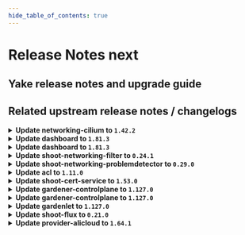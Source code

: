 ```yaml
---
hide_table_of_contents: true
---
```


# Release Notes next

## Yake release notes and upgrade guide

## Related upstream release notes / changelogs


<details>
<summary><b>Update networking-cilium to <code>1.42.2</code></b></summary>

# [github.com/gardener/gardener-extension-networking-cilium:v1.42.2]

## 🏃 Others
- `[OPERATOR]` Update cilium to v1.17.7 by @ScheererJ [[#626](https://github.com/gardener/gardener-extension-networking-cilium/pull/626)]


</details>

<details>
<summary><b>Update dashboard to <code>1.81.3</code></b></summary>

# [github.com/gardener/dashboard:1.81.3]

## 🐛 Bug Fixes
- `[USER]` Infrastructure dependency, resource depletion, and quota exceeded errors no longer appear as credential issues. by @gardener-github-actions[bot] [[#2591](https://github.com/gardener/dashboard/pull/2591)]
- `[USER]` Fixed an issue where worker disk performance settings (IOPS) weren’t saved after editing, ensuring your changes now persist. by @gardener-github-actions[bot] [[#2609](https://github.com/gardener/dashboard/pull/2609)]


</details>

<details>
<summary><b>Update dashboard to <code>1.81.3</code></b></summary>

# [github.com/gardener/dashboard:1.81.3]

## 🐛 Bug Fixes
- `[USER]` Infrastructure dependency, resource depletion, and quota exceeded errors no longer appear as credential issues. by @gardener-github-actions[bot] [[#2591](https://github.com/gardener/dashboard/pull/2591)]
- `[USER]` Fixed an issue where worker disk performance settings (IOPS) weren’t saved after editing, ensuring your changes now persist. by @gardener-github-actions[bot] [[#2609](https://github.com/gardener/dashboard/pull/2609)]


</details>

<details>
<summary><b>Update shoot-networking-filter to <code>0.24.1</code></b></summary>

# [github.com/gardener/gardener-extension-shoot-networking-filter:v0.24.1]

## 🏃 Others
- `[OPERATOR]` Fix priorityClassName for deployment on Garden runtime cluster. by @MartinWeindel [[#266](https://github.com/gardener/gardener-extension-shoot-networking-filter/pull/266)]


## Helm Charts
- runtime-networking-filter: `europe-docker.pkg.dev/gardener-project/releases/charts/gardener/extensions/runtime-networking-filter:v0.24.1`
- shoot-networking-filter-admission-application: `europe-docker.pkg.dev/gardener-project/releases/charts/gardener/extensions/shoot-networking-filter-admission-application:v0.24.1`
- shoot-networking-filter-admission-runtime: `europe-docker.pkg.dev/gardener-project/releases/charts/gardener/extensions/shoot-networking-filter-admission-runtime:v0.24.1`
- shoot-networking-filter: `europe-docker.pkg.dev/gardener-project/releases/charts/gardener/extensions/shoot-networking-filter:v0.24.1`
## Container (OCI) Images
- gardener-extension-shoot-networking-filter-admission: `europe-docker.pkg.dev/gardener-project/releases/gardener/extensions/shoot-networking-filter-admission:v0.24.1`
- gardener-extension-shoot-networking-filter: `europe-docker.pkg.dev/gardener-project/releases/gardener/extensions/shoot-networking-filter:v0.24.1`
- gardener-runtime-networking-filter: `europe-docker.pkg.dev/gardener-project/releases/gardener/extensions/runtime-networking-filter:v0.24.1`


</details>

<details>
<summary><b>Update shoot-networking-problemdetector to <code>0.29.0</code></b></summary>

# [github.com/gardener/gardener-extension-shoot-networking-problemdetector:v0.29.0]

## 🏃 Others
- `[OPERATOR]` An example `Extension` manifest for extension registration has been added. It can be found at [`example/extension.yaml`](https://github.com/gardener/gardener-extension-shoot-networking-problemdetector/blob/master/example/extension.yaml) by @timuthy [[#271](https://github.com/gardener/gardener-extension-shoot-networking-problemdetector/pull/271)]


## Helm Charts
- shoot-networking-problemdetector: `europe-docker.pkg.dev/gardener-project/releases/charts/gardener/extensions/shoot-networking-problemdetector:v0.29.0`
## Container (OCI) Images
- gardener-extension-shoot-networking-problemdetector: `europe-docker.pkg.dev/gardener-project/releases/gardener/extensions/shoot-networking-problemdetector:v0.29.0`


</details>

<details>
<summary><b>Update acl to <code>1.11.0</code></b></summary>

<!-- Release notes generated using configuration in .github/release.yaml at main -->

## What's Changed
### 🤖 Dependencies
* Update k8s packages to v0.32.7 (patch) by @renovate[bot] in https://github.com/stackitcloud/gardener-extension-acl/pull/155
* Update module github.com/spf13/pflag to v1.0.7 by @renovate[bot] in https://github.com/stackitcloud/gardener-extension-acl/pull/156
* Update dependency go to v1.24.6 by @renovate[bot] in https://github.com/stackitcloud/gardener-extension-acl/pull/153
* Update k8s packages to v0.32.8 (patch) by @renovate[bot] in https://github.com/stackitcloud/gardener-extension-acl/pull/160
* Update k8s.io/utils digest to 0af2bda by @renovate[bot] in https://github.com/stackitcloud/gardener-extension-acl/pull/162
* Update module github.com/onsi/gomega to v1.38.2 by @renovate[bot] in https://github.com/stackitcloud/gardener-extension-acl/pull/157
* Update actions/checkout action to v5 by @renovate[bot] in https://github.com/stackitcloud/gardener-extension-acl/pull/158
* Update dependency go to v1.25.0 by @renovate[bot] in https://github.com/stackitcloud/gardener-extension-acl/pull/159
* Update module github.com/spf13/cobra to v1.10.1 by @renovate[bot] in https://github.com/stackitcloud/gardener-extension-acl/pull/164
* Update module github.com/onsi/ginkgo/v2 to v2.25.2 by @renovate[bot] in https://github.com/stackitcloud/gardener-extension-acl/pull/165
* Update module github.com/spf13/pflag to v1.0.10 by @renovate[bot] in https://github.com/stackitcloud/gardener-extension-acl/pull/163
### ℹ️ Other Changes
* fix: add input validation to admission controller by @domdom82 in https://github.com/stackitcloud/gardener-extension-acl/pull/152


**Full Changelog**: https://github.com/stackitcloud/gardener-extension-acl/compare/v1.10.0...v1.11.0

</details>

<details>
<summary><b>Update shoot-cert-service to <code>1.53.0</code></b></summary>

# [github.com/gardener/gardener-extension-shoot-cert-service:v1.53.0]

## 🐛 Bug Fixes
- `[OPERATOR]` Deployment on runtime cluster: `cert-class` needs also to be set for source controllers. by @MartinWeindel [[#461](https://github.com/gardener/gardener-extension-shoot-cert-service/pull/461)]
- `[USER]` Control-plane certificate: Use `dnsNames` field instead of `commonName` for long domain names > 64 characters. by @MartinWeindel [[#445](https://github.com/gardener/gardener-extension-shoot-cert-service/pull/445)]

## 🏃 Others
- `[OPERATOR]` `shoot-cert-service` no longer supports Shoots with Кubernetes version <= 1.28. by @MartinWeindel [[#437](https://github.com/gardener/gardener-extension-shoot-cert-service/pull/437)]
- `[OPERATOR]` export testresults as inlined ocm-resource by @heldkat [[#438](https://github.com/gardener/gardener-extension-shoot-cert-service/pull/438)]


## Helm Charts
- shoot-cert-service: `europe-docker.pkg.dev/gardener-project/releases/charts/gardener/extensions/shoot-cert-service:v1.53.0`
## Container (OCI) Images
- gardener-extension-shoot-cert-service: `europe-docker.pkg.dev/gardener-project/releases/gardener/extensions/shoot-cert-service:v1.53.0`


</details>

<details>
<summary><b>Update gardener-controlplane to <code>1.127.0</code></b></summary>

# [github.com/gardener/gardener:v1.127.0]

## ⚠️ Breaking Changes
- `[OPERATOR]` The `ProjectValidator` admission plugin is now renamed to `ProjectMutator`. If you have references to the old name of the admission plugin, make sure to adapt them before upgrading to this version of Gardener. by @georgibaltiev [[#12818](https://github.com/gardener/gardener/pull/12818)]
- `[OPERATOR]` ⚠️ Gardener does no longer support garden, seed, or shoot clusters with Kubernetes versions <= `1.28`. Make sure to upgrade all existing clusters before upgrading to this Gardener version. by @seshachalam-yv [[#12486](https://github.com/gardener/gardener/pull/12486)]
- `[USER]` It is not allowed anymore to specify a comma ",", as well as duplicate values, within the entries of the`Shoot.spec.kubernetes.kubeAPIServer.apiAudiences[]`. Please update your `Shoot`s accordingly. by @tobschli [[#12788](https://github.com/gardener/gardener/pull/12788)]
- `[DEVELOPER]` The `Priority` field for the `MachineDeployment` API is now required instead of optional. Provider extensions need to make sure that the `MachineDeployment`s they generate specify this field. by @tobschli [[#12742](https://github.com/gardener/gardener/pull/12742)]
- `[OPERATOR]` The `CredentialsRotationWithoutWorkersRollout` feature gate has been promoted to GA and is enabled unconditionally. by @rfranzke [[#12857](https://github.com/gardener/gardener/pull/12857)]
- `[OPERATOR]` The GA-ed and unconditionally enabled `NewVPN` feature gates is removed. If you have references to this feature gate, clean them up before upgrading to this version of Gardener. by @ialidzhikov [[#12807](https://github.com/gardener/gardener/pull/12807)]
- `[OPERATOR]` A Project resource's `.spec.namespace` field is now validated in the storage layer. It was previously validated in the `ProjectValidator` admission plugin due to backwards-compatibility reasons. With this change, gardener-apiserver unconditionally accepts only `garden` and values with prefix `garden-` as valid Project namespaces. by @georgibaltiev [[#12784](https://github.com/gardener/gardener/pull/12784)]
- `[USER]` gardener-apiserver no longer serves the `/openapi/v2` endpoint. kubectl < 1.27 relies on this endpoint. Make sure to use kubectl 1.27+ against this version of gardener-apiserver. by @seshachalam-yv [[#12486](https://github.com/gardener/gardener/pull/12486)]
- `[USER]` The `spec.seedSelector` field in the `Shoot` API is now validated for invalid label values. by @shafeeqes [[#12708](https://github.com/gardener/gardener/pull/12708)]
- `[OPERATOR]` The following fields of resources in the `core.gardener.cloud` group are now validated for invalid label values:  
  - `spec.seedSelector` in the `CloudProfile` API  
  - `spec.deployment.seedSelector` in the `ControllerRegistration` API  
  - `scheduling.seedSelector` in the `ExposureClass` API  
    
  The following fields of resources in the `operator.gardener.cloud` group are now validated for invalid label values:  
  - `spec.virtualCluster.gardener.gardenerControllerManager.defaultProjectQuotas.projectSelector` in the `Garden` API  
    
  The following fields of resources in the `controllermanager.config.gardener.cloud` group are now validated for invalid label values:  
  - `controllers.project.quotas[].projectSelector`  
    
  The following fields of resources in the `seedmanagement.gardener.cloud` group are now validated for invalid label values:  
  - `spec.selector` in the `ManagedSeedSet` API  
    
  The following fields of resources in the `settings.gardener.cloud` group are now validated for invalid label values:  
  - `spec.projectSelector` in the `ClusterOpenIDConnectPreset` API by @shafeeqes [[#12708](https://github.com/gardener/gardener/pull/12708)]

## 📰 Noteworthy
- `[USER]` `shoot.spec.secretBindingName` field is deprecated in favour of `shoot.spec.credentialsBindingName` and will be removed after Kubernetes support for version 1.34 is dropped. Please see https://gardener.cloud/docs/gardener/shoot-operations/secretbinding-to-credentialsbinding-migration. If users do not perform the migration on their own, the migration will be forced and newly created `CredentialsBinding`s will be labeled with `credentialsbinding.gardener.cloud/status=force-migrated`. by @dimityrmirchev [[#12804](https://github.com/gardener/gardener/pull/12804)]
- `[USER]` It is now forbidden to specify configuration for admission plugins that are not configurable (via `Shoot.spec.kubernetes.kubeAPIServer.admissionPlugins[].config`) by @tobschli [[#12768](https://github.com/gardener/gardener/pull/12768)]
- `[OPERATOR]` When `gardenlet` starts up, it now checks the version skew with the `gardener-apiserver` (click [here](https://gardener.cloud/docs/gardener/deployment/version_skew_policy/#gardenlet) for the policy document). by @rfranzke [[#12863](https://github.com/gardener/gardener/pull/12863)]
- `[OPERATOR]` On startup `gardenlet`s will configure `.spec.dns.internal` settings for its respective `Seed`. Operators should adapt their `Seed` manifests to explicitly configure internal DNS as `.spec.dns.internal` will become a mandatory configuration after release v1.129.0. by @dimityrmirchev [[#12663](https://github.com/gardener/gardener/pull/12663)]
- `[USER]` `SecretBinding` API is deprecated in favour of `CredentialsBinding` and will be removed after Kubernetes support for version 1.34 is dropped. Please see https://gardener.cloud/docs/gardener/shoot-operations/secretbinding-to-credentialsbinding-migration. by @dimityrmirchev [[#12804](https://github.com/gardener/gardener/pull/12804)]

## ✨ New Features
- `[OPERATOR]` Enabling feature gate `OpenTelemetryCollector` will now route logs through the collector in the `Shoot` control-plane before reaching `Vali`. by @rrhubenov [[#12568](https://github.com/gardener/gardener/pull/12568)]
- `[OPERATOR]` The `Seed` spec was extended to allow explicit configuration for internal DNS settings. Operators can configure these by setting `.spec.dns.internal`. The implicit configuration that involved selecting a DNS secret from the Garden cluster based on labels will be eventually removed. Operators should adapt their `Seed` manifests to explicitly configure internal DNS. by @dimityrmirchev [[#12663](https://github.com/gardener/gardener/pull/12663)]

## 🐛 Bug Fixes
- `[DEVELOPER]` Ambiguous `go.mod` dependencies were removed when calling `make import-tools-bin`. by @timuthy [[#12810](https://github.com/gardener/gardener/pull/12810)]
- `[OPERATOR]` A misconfiguration has been fixed which was preventing `gardener-admission-controller` from being called for `ConfigMap` creations of `gardenlet`. by @rfranzke [[#12858](https://github.com/gardener/gardener/pull/12858)]
- `[OPERATOR]` Flip the status of a set `EmergencyStopShootReconciliations` `Seed` condition from `False` to `True`. by @LucaBernstein [[#12823](https://github.com/gardener/gardener/pull/12823)]
- `[OPERATOR]` Fix shoot creation failure for shoots with kubernetes version >=1.32 and openidconnect preset present by @p53 [[#12743](https://github.com/gardener/gardener/pull/12743)]

## 🏃 Others
- `[OPERATOR]` `GOMAXPROCS` for the `gardener-controller-manager` is set by the Go runtime instead of the external `go.uber.org/automaxprocs/maxprocs` library. by @timuthy [[#12801](https://github.com/gardener/gardener/pull/12801)]
- `[DEPENDENCY]` The following dependencies have been updated:  
  - `quay.io/kiwigrid/k8s-sidecar` from `1.30.9` to `1.30.10`. by @gardener-ci-robot [[#12827](https://github.com/gardener/gardener/pull/12827)]
- `[DEPENDENCY]` We now use `envoyproxy/envoy:distroless-v1.35.0` instead of the deprecated repository `envoyproxy/envoy-distroless:v1.35.0` by @oliver-goetz [[#12868](https://github.com/gardener/gardener/pull/12868)]
- `[DEPENDENCY]` The following dependencies have been updated:  
  - `gardener/alpine-iptables` from `3.21.3` to `3.22.1`. [Release Notes](https://redirect.github.com/gardener/alpine-iptables/releases/tag/3.22.1) by @gardener-ci-robot [[#12792](https://github.com/gardener/gardener/pull/12792)]
- `[DEPENDENCY]` The following dependencies have been updated:  
  - `registry.k8s.io/dns/k8s-dns-node-cache` from `1.26.4` to `1.26.5`. by @gardener-ci-robot [[#12806](https://github.com/gardener/gardener/pull/12806)]
- `[DEVELOPER]` The optimistic defaulting of priorities for `MachineDeployment`s was removed. This needs to be done by the provider extension now. by @tobschli [[#12742](https://github.com/gardener/gardener/pull/12742)]
- `[DEPENDENCY]` The following dependencies have been updated:  
  - `gardener/machine-controller-manager` from `v0.59.2` to `v0.60.0`. [Release Notes](https://redirect.github.com/gardener/machine-controller-manager/releases/tag/v0.60.0)  
  - `github.com/gardener/machine-controller-manager` from `v0.59.2` to `v0.60.0`. by @gardener-ci-robot [[#12842](https://github.com/gardener/gardener/pull/12842)]
- `[DEPENDENCY]` The following dependencies have been updated:  
  - `gardener/dashboard` from `1.81.2` to `1.81.3`. [Release Notes](https://redirect.github.com/gardener/dashboard/releases/tag/1.81.3) by @gardener-ci-robot [[#12833](https://github.com/gardener/gardener/pull/12833)]
- `[DEPENDENCY]` The following dependencies have been updated:  
  - `registry.k8s.io/autoscaling/vpa-admission-controller` from `1.4.1` to `1.4.2`.   
  - `registry.k8s.io/autoscaling/vpa-recommender` from `1.4.1` to `1.4.2`.   
  - `registry.k8s.io/autoscaling/vpa-updater` from `1.4.1` to `1.4.2`. by @gardener-ci-robot [[#12813](https://github.com/gardener/gardener/pull/12813)]
- `[DEPENDENCY]` The following dependencies have been updated:  
  - `credativ/vali` from `v2.2.25` to `v2.2.26`. [Release Notes](https://redirect.github.com/credativ/vali/releases/tag/v2.2.26) by @gardener-ci-robot [[#12840](https://github.com/gardener/gardener/pull/12840)]
- `[OPERATOR]` Add validation for the name of worker's root volumes. by @kon-angelo [[#12820](https://github.com/gardener/gardener/pull/12820)]
- `[OPERATOR]` The `gardener/autoscaler` image has been updated to `v1.33.0`. [Release Notes](https://github.com/gardener/autoscaler/releases/tag/v1.33.0) by @aaronfern [[#12800](https://github.com/gardener/gardener/pull/12800)]
- `[DEPENDENCY]` The following dependencies have been updated:  
  - `credativ/plutono` from `v7.5.40` to `v7.5.41`. [Release Notes](https://redirect.github.com/credativ/plutono/releases/tag/v7.5.41) by @gardener-ci-robot [[#12841](https://github.com/gardener/gardener/pull/12841)]
- `[DEPENDENCY]` The following dependencies have been updated:  
  - `registry.k8s.io/ingress-nginx/controller-chroot` from `v1.13.1` to `v1.13.2`. by @gardener-ci-robot [[#12848](https://github.com/gardener/gardener/pull/12848)]
- `[OPERATOR]` Improved dual-stack migration by ensuring CoreDNS pods are restarted before configuring the kube-dns service as dual-stack, preventing IPv6 DNS query failures during migration. by @axel7born [[#12816](https://github.com/gardener/gardener/pull/12816)]
- `[OPERATOR]` gardener-apiserver: The `FinalizerRemoval` admission plugin's type is now changed from mutating to validating. by @georgibaltiev [[#12786](https://github.com/gardener/gardener/pull/12786)]
- `[DEPENDENCY]` The following dependencies have been updated:  
  - `registry.k8s.io/kube-state-metrics/kube-state-metrics` from `v2.16.0` to `v2.17.0`. by @gardener-ci-robot [[#12865](https://github.com/gardener/gardener/pull/12865)]


## Helm Charts
- controlplane: `europe-docker.pkg.dev/gardener-project/releases/charts/gardener/controlplane:v1.127.0`
- gardenlet: `europe-docker.pkg.dev/gardener-project/releases/charts/gardener/gardenlet:v1.127.0`
- operator: `europe-docker.pkg.dev/gardener-project/releases/charts/gardener/operator:v1.127.0`
- resource-manager: `europe-docker.pkg.dev/gardener-project/releases/charts/gardener/resource-manager:v1.127.0`
## Container (OCI) Images
- admission-controller: `europe-docker.pkg.dev/gardener-project/releases/gardener/admission-controller:v1.127.0`
- apiserver: `europe-docker.pkg.dev/gardener-project/releases/gardener/apiserver:v1.127.0`
- controller-manager: `europe-docker.pkg.dev/gardener-project/releases/gardener/controller-manager:v1.127.0`
- gardenlet: `europe-docker.pkg.dev/gardener-project/releases/gardener/gardenlet:v1.127.0`
- node-agent: `europe-docker.pkg.dev/gardener-project/releases/gardener/node-agent:v1.127.0`
- operator: `europe-docker.pkg.dev/gardener-project/releases/gardener/operator:v1.127.0`
- resource-manager: `europe-docker.pkg.dev/gardener-project/releases/gardener/resource-manager:v1.127.0`
- scheduler: `europe-docker.pkg.dev/gardener-project/releases/gardener/scheduler:v1.127.0`


</details>

<details>
<summary><b>Update gardener-controlplane to <code>1.127.0</code></b></summary>

# [github.com/gardener/gardener:v1.127.0]

## ⚠️ Breaking Changes
- `[OPERATOR]` The `ProjectValidator` admission plugin is now renamed to `ProjectMutator`. If you have references to the old name of the admission plugin, make sure to adapt them before upgrading to this version of Gardener. by @georgibaltiev [[#12818](https://github.com/gardener/gardener/pull/12818)]
- `[OPERATOR]` ⚠️ Gardener does no longer support garden, seed, or shoot clusters with Kubernetes versions <= `1.28`. Make sure to upgrade all existing clusters before upgrading to this Gardener version. by @seshachalam-yv [[#12486](https://github.com/gardener/gardener/pull/12486)]
- `[USER]` It is not allowed anymore to specify a comma ",", as well as duplicate values, within the entries of the`Shoot.spec.kubernetes.kubeAPIServer.apiAudiences[]`. Please update your `Shoot`s accordingly. by @tobschli [[#12788](https://github.com/gardener/gardener/pull/12788)]
- `[DEVELOPER]` The `Priority` field for the `MachineDeployment` API is now required instead of optional. Provider extensions need to make sure that the `MachineDeployment`s they generate specify this field. by @tobschli [[#12742](https://github.com/gardener/gardener/pull/12742)]
- `[OPERATOR]` The `CredentialsRotationWithoutWorkersRollout` feature gate has been promoted to GA and is enabled unconditionally. by @rfranzke [[#12857](https://github.com/gardener/gardener/pull/12857)]
- `[OPERATOR]` The GA-ed and unconditionally enabled `NewVPN` feature gates is removed. If you have references to this feature gate, clean them up before upgrading to this version of Gardener. by @ialidzhikov [[#12807](https://github.com/gardener/gardener/pull/12807)]
- `[OPERATOR]` A Project resource's `.spec.namespace` field is now validated in the storage layer. It was previously validated in the `ProjectValidator` admission plugin due to backwards-compatibility reasons. With this change, gardener-apiserver unconditionally accepts only `garden` and values with prefix `garden-` as valid Project namespaces. by @georgibaltiev [[#12784](https://github.com/gardener/gardener/pull/12784)]
- `[USER]` gardener-apiserver no longer serves the `/openapi/v2` endpoint. kubectl < 1.27 relies on this endpoint. Make sure to use kubectl 1.27+ against this version of gardener-apiserver. by @seshachalam-yv [[#12486](https://github.com/gardener/gardener/pull/12486)]
- `[USER]` The `spec.seedSelector` field in the `Shoot` API is now validated for invalid label values. by @shafeeqes [[#12708](https://github.com/gardener/gardener/pull/12708)]
- `[OPERATOR]` The following fields of resources in the `core.gardener.cloud` group are now validated for invalid label values:  
  - `spec.seedSelector` in the `CloudProfile` API  
  - `spec.deployment.seedSelector` in the `ControllerRegistration` API  
  - `scheduling.seedSelector` in the `ExposureClass` API  
    
  The following fields of resources in the `operator.gardener.cloud` group are now validated for invalid label values:  
  - `spec.virtualCluster.gardener.gardenerControllerManager.defaultProjectQuotas.projectSelector` in the `Garden` API  
    
  The following fields of resources in the `controllermanager.config.gardener.cloud` group are now validated for invalid label values:  
  - `controllers.project.quotas[].projectSelector`  
    
  The following fields of resources in the `seedmanagement.gardener.cloud` group are now validated for invalid label values:  
  - `spec.selector` in the `ManagedSeedSet` API  
    
  The following fields of resources in the `settings.gardener.cloud` group are now validated for invalid label values:  
  - `spec.projectSelector` in the `ClusterOpenIDConnectPreset` API by @shafeeqes [[#12708](https://github.com/gardener/gardener/pull/12708)]

## 📰 Noteworthy
- `[USER]` `shoot.spec.secretBindingName` field is deprecated in favour of `shoot.spec.credentialsBindingName` and will be removed after Kubernetes support for version 1.34 is dropped. Please see https://gardener.cloud/docs/gardener/shoot-operations/secretbinding-to-credentialsbinding-migration. If users do not perform the migration on their own, the migration will be forced and newly created `CredentialsBinding`s will be labeled with `credentialsbinding.gardener.cloud/status=force-migrated`. by @dimityrmirchev [[#12804](https://github.com/gardener/gardener/pull/12804)]
- `[USER]` It is now forbidden to specify configuration for admission plugins that are not configurable (via `Shoot.spec.kubernetes.kubeAPIServer.admissionPlugins[].config`) by @tobschli [[#12768](https://github.com/gardener/gardener/pull/12768)]
- `[OPERATOR]` When `gardenlet` starts up, it now checks the version skew with the `gardener-apiserver` (click [here](https://gardener.cloud/docs/gardener/deployment/version_skew_policy/#gardenlet) for the policy document). by @rfranzke [[#12863](https://github.com/gardener/gardener/pull/12863)]
- `[OPERATOR]` On startup `gardenlet`s will configure `.spec.dns.internal` settings for its respective `Seed`. Operators should adapt their `Seed` manifests to explicitly configure internal DNS as `.spec.dns.internal` will become a mandatory configuration after release v1.129.0. by @dimityrmirchev [[#12663](https://github.com/gardener/gardener/pull/12663)]
- `[USER]` `SecretBinding` API is deprecated in favour of `CredentialsBinding` and will be removed after Kubernetes support for version 1.34 is dropped. Please see https://gardener.cloud/docs/gardener/shoot-operations/secretbinding-to-credentialsbinding-migration. by @dimityrmirchev [[#12804](https://github.com/gardener/gardener/pull/12804)]

## ✨ New Features
- `[OPERATOR]` Enabling feature gate `OpenTelemetryCollector` will now route logs through the collector in the `Shoot` control-plane before reaching `Vali`. by @rrhubenov [[#12568](https://github.com/gardener/gardener/pull/12568)]
- `[OPERATOR]` The `Seed` spec was extended to allow explicit configuration for internal DNS settings. Operators can configure these by setting `.spec.dns.internal`. The implicit configuration that involved selecting a DNS secret from the Garden cluster based on labels will be eventually removed. Operators should adapt their `Seed` manifests to explicitly configure internal DNS. by @dimityrmirchev [[#12663](https://github.com/gardener/gardener/pull/12663)]

## 🐛 Bug Fixes
- `[DEVELOPER]` Ambiguous `go.mod` dependencies were removed when calling `make import-tools-bin`. by @timuthy [[#12810](https://github.com/gardener/gardener/pull/12810)]
- `[OPERATOR]` A misconfiguration has been fixed which was preventing `gardener-admission-controller` from being called for `ConfigMap` creations of `gardenlet`. by @rfranzke [[#12858](https://github.com/gardener/gardener/pull/12858)]
- `[OPERATOR]` Flip the status of a set `EmergencyStopShootReconciliations` `Seed` condition from `False` to `True`. by @LucaBernstein [[#12823](https://github.com/gardener/gardener/pull/12823)]
- `[OPERATOR]` Fix shoot creation failure for shoots with kubernetes version >=1.32 and openidconnect preset present by @p53 [[#12743](https://github.com/gardener/gardener/pull/12743)]

## 🏃 Others
- `[OPERATOR]` `GOMAXPROCS` for the `gardener-controller-manager` is set by the Go runtime instead of the external `go.uber.org/automaxprocs/maxprocs` library. by @timuthy [[#12801](https://github.com/gardener/gardener/pull/12801)]
- `[DEPENDENCY]` The following dependencies have been updated:  
  - `quay.io/kiwigrid/k8s-sidecar` from `1.30.9` to `1.30.10`. by @gardener-ci-robot [[#12827](https://github.com/gardener/gardener/pull/12827)]
- `[DEPENDENCY]` We now use `envoyproxy/envoy:distroless-v1.35.0` instead of the deprecated repository `envoyproxy/envoy-distroless:v1.35.0` by @oliver-goetz [[#12868](https://github.com/gardener/gardener/pull/12868)]
- `[DEPENDENCY]` The following dependencies have been updated:  
  - `gardener/alpine-iptables` from `3.21.3` to `3.22.1`. [Release Notes](https://redirect.github.com/gardener/alpine-iptables/releases/tag/3.22.1) by @gardener-ci-robot [[#12792](https://github.com/gardener/gardener/pull/12792)]
- `[DEPENDENCY]` The following dependencies have been updated:  
  - `registry.k8s.io/dns/k8s-dns-node-cache` from `1.26.4` to `1.26.5`. by @gardener-ci-robot [[#12806](https://github.com/gardener/gardener/pull/12806)]
- `[DEVELOPER]` The optimistic defaulting of priorities for `MachineDeployment`s was removed. This needs to be done by the provider extension now. by @tobschli [[#12742](https://github.com/gardener/gardener/pull/12742)]
- `[DEPENDENCY]` The following dependencies have been updated:  
  - `gardener/machine-controller-manager` from `v0.59.2` to `v0.60.0`. [Release Notes](https://redirect.github.com/gardener/machine-controller-manager/releases/tag/v0.60.0)  
  - `github.com/gardener/machine-controller-manager` from `v0.59.2` to `v0.60.0`. by @gardener-ci-robot [[#12842](https://github.com/gardener/gardener/pull/12842)]
- `[DEPENDENCY]` The following dependencies have been updated:  
  - `gardener/dashboard` from `1.81.2` to `1.81.3`. [Release Notes](https://redirect.github.com/gardener/dashboard/releases/tag/1.81.3) by @gardener-ci-robot [[#12833](https://github.com/gardener/gardener/pull/12833)]
- `[DEPENDENCY]` The following dependencies have been updated:  
  - `registry.k8s.io/autoscaling/vpa-admission-controller` from `1.4.1` to `1.4.2`.   
  - `registry.k8s.io/autoscaling/vpa-recommender` from `1.4.1` to `1.4.2`.   
  - `registry.k8s.io/autoscaling/vpa-updater` from `1.4.1` to `1.4.2`. by @gardener-ci-robot [[#12813](https://github.com/gardener/gardener/pull/12813)]
- `[DEPENDENCY]` The following dependencies have been updated:  
  - `credativ/vali` from `v2.2.25` to `v2.2.26`. [Release Notes](https://redirect.github.com/credativ/vali/releases/tag/v2.2.26) by @gardener-ci-robot [[#12840](https://github.com/gardener/gardener/pull/12840)]
- `[OPERATOR]` Add validation for the name of worker's root volumes. by @kon-angelo [[#12820](https://github.com/gardener/gardener/pull/12820)]
- `[OPERATOR]` The `gardener/autoscaler` image has been updated to `v1.33.0`. [Release Notes](https://github.com/gardener/autoscaler/releases/tag/v1.33.0) by @aaronfern [[#12800](https://github.com/gardener/gardener/pull/12800)]
- `[DEPENDENCY]` The following dependencies have been updated:  
  - `credativ/plutono` from `v7.5.40` to `v7.5.41`. [Release Notes](https://redirect.github.com/credativ/plutono/releases/tag/v7.5.41) by @gardener-ci-robot [[#12841](https://github.com/gardener/gardener/pull/12841)]
- `[DEPENDENCY]` The following dependencies have been updated:  
  - `registry.k8s.io/ingress-nginx/controller-chroot` from `v1.13.1` to `v1.13.2`. by @gardener-ci-robot [[#12848](https://github.com/gardener/gardener/pull/12848)]
- `[OPERATOR]` Improved dual-stack migration by ensuring CoreDNS pods are restarted before configuring the kube-dns service as dual-stack, preventing IPv6 DNS query failures during migration. by @axel7born [[#12816](https://github.com/gardener/gardener/pull/12816)]
- `[OPERATOR]` gardener-apiserver: The `FinalizerRemoval` admission plugin's type is now changed from mutating to validating. by @georgibaltiev [[#12786](https://github.com/gardener/gardener/pull/12786)]
- `[DEPENDENCY]` The following dependencies have been updated:  
  - `registry.k8s.io/kube-state-metrics/kube-state-metrics` from `v2.16.0` to `v2.17.0`. by @gardener-ci-robot [[#12865](https://github.com/gardener/gardener/pull/12865)]


## Helm Charts
- controlplane: `europe-docker.pkg.dev/gardener-project/releases/charts/gardener/controlplane:v1.127.0`
- gardenlet: `europe-docker.pkg.dev/gardener-project/releases/charts/gardener/gardenlet:v1.127.0`
- operator: `europe-docker.pkg.dev/gardener-project/releases/charts/gardener/operator:v1.127.0`
- resource-manager: `europe-docker.pkg.dev/gardener-project/releases/charts/gardener/resource-manager:v1.127.0`
## Container (OCI) Images
- admission-controller: `europe-docker.pkg.dev/gardener-project/releases/gardener/admission-controller:v1.127.0`
- apiserver: `europe-docker.pkg.dev/gardener-project/releases/gardener/apiserver:v1.127.0`
- controller-manager: `europe-docker.pkg.dev/gardener-project/releases/gardener/controller-manager:v1.127.0`
- gardenlet: `europe-docker.pkg.dev/gardener-project/releases/gardener/gardenlet:v1.127.0`
- node-agent: `europe-docker.pkg.dev/gardener-project/releases/gardener/node-agent:v1.127.0`
- operator: `europe-docker.pkg.dev/gardener-project/releases/gardener/operator:v1.127.0`
- resource-manager: `europe-docker.pkg.dev/gardener-project/releases/gardener/resource-manager:v1.127.0`
- scheduler: `europe-docker.pkg.dev/gardener-project/releases/gardener/scheduler:v1.127.0`


</details>

<details>
<summary><b>Update gardenlet to <code>1.127.0</code></b></summary>

# [github.com/gardener/gardener:v1.127.0]

## ⚠️ Breaking Changes
- `[OPERATOR]` The `ProjectValidator` admission plugin is now renamed to `ProjectMutator`. If you have references to the old name of the admission plugin, make sure to adapt them before upgrading to this version of Gardener. by @georgibaltiev [[#12818](https://github.com/gardener/gardener/pull/12818)]
- `[OPERATOR]` ⚠️ Gardener does no longer support garden, seed, or shoot clusters with Kubernetes versions <= `1.28`. Make sure to upgrade all existing clusters before upgrading to this Gardener version. by @seshachalam-yv [[#12486](https://github.com/gardener/gardener/pull/12486)]
- `[USER]` It is not allowed anymore to specify a comma ",", as well as duplicate values, within the entries of the`Shoot.spec.kubernetes.kubeAPIServer.apiAudiences[]`. Please update your `Shoot`s accordingly. by @tobschli [[#12788](https://github.com/gardener/gardener/pull/12788)]
- `[DEVELOPER]` The `Priority` field for the `MachineDeployment` API is now required instead of optional. Provider extensions need to make sure that the `MachineDeployment`s they generate specify this field. by @tobschli [[#12742](https://github.com/gardener/gardener/pull/12742)]
- `[OPERATOR]` The `CredentialsRotationWithoutWorkersRollout` feature gate has been promoted to GA and is enabled unconditionally. by @rfranzke [[#12857](https://github.com/gardener/gardener/pull/12857)]
- `[OPERATOR]` The GA-ed and unconditionally enabled `NewVPN` feature gates is removed. If you have references to this feature gate, clean them up before upgrading to this version of Gardener. by @ialidzhikov [[#12807](https://github.com/gardener/gardener/pull/12807)]
- `[OPERATOR]` A Project resource's `.spec.namespace` field is now validated in the storage layer. It was previously validated in the `ProjectValidator` admission plugin due to backwards-compatibility reasons. With this change, gardener-apiserver unconditionally accepts only `garden` and values with prefix `garden-` as valid Project namespaces. by @georgibaltiev [[#12784](https://github.com/gardener/gardener/pull/12784)]
- `[USER]` gardener-apiserver no longer serves the `/openapi/v2` endpoint. kubectl < 1.27 relies on this endpoint. Make sure to use kubectl 1.27+ against this version of gardener-apiserver. by @seshachalam-yv [[#12486](https://github.com/gardener/gardener/pull/12486)]
- `[USER]` The `spec.seedSelector` field in the `Shoot` API is now validated for invalid label values. by @shafeeqes [[#12708](https://github.com/gardener/gardener/pull/12708)]
- `[OPERATOR]` The following fields of resources in the `core.gardener.cloud` group are now validated for invalid label values:  
  - `spec.seedSelector` in the `CloudProfile` API  
  - `spec.deployment.seedSelector` in the `ControllerRegistration` API  
  - `scheduling.seedSelector` in the `ExposureClass` API  
    
  The following fields of resources in the `operator.gardener.cloud` group are now validated for invalid label values:  
  - `spec.virtualCluster.gardener.gardenerControllerManager.defaultProjectQuotas.projectSelector` in the `Garden` API  
    
  The following fields of resources in the `controllermanager.config.gardener.cloud` group are now validated for invalid label values:  
  - `controllers.project.quotas[].projectSelector`  
    
  The following fields of resources in the `seedmanagement.gardener.cloud` group are now validated for invalid label values:  
  - `spec.selector` in the `ManagedSeedSet` API  
    
  The following fields of resources in the `settings.gardener.cloud` group are now validated for invalid label values:  
  - `spec.projectSelector` in the `ClusterOpenIDConnectPreset` API by @shafeeqes [[#12708](https://github.com/gardener/gardener/pull/12708)]

## 📰 Noteworthy
- `[USER]` `shoot.spec.secretBindingName` field is deprecated in favour of `shoot.spec.credentialsBindingName` and will be removed after Kubernetes support for version 1.34 is dropped. Please see https://gardener.cloud/docs/gardener/shoot-operations/secretbinding-to-credentialsbinding-migration. If users do not perform the migration on their own, the migration will be forced and newly created `CredentialsBinding`s will be labeled with `credentialsbinding.gardener.cloud/status=force-migrated`. by @dimityrmirchev [[#12804](https://github.com/gardener/gardener/pull/12804)]
- `[USER]` It is now forbidden to specify configuration for admission plugins that are not configurable (via `Shoot.spec.kubernetes.kubeAPIServer.admissionPlugins[].config`) by @tobschli [[#12768](https://github.com/gardener/gardener/pull/12768)]
- `[OPERATOR]` When `gardenlet` starts up, it now checks the version skew with the `gardener-apiserver` (click [here](https://gardener.cloud/docs/gardener/deployment/version_skew_policy/#gardenlet) for the policy document). by @rfranzke [[#12863](https://github.com/gardener/gardener/pull/12863)]
- `[OPERATOR]` On startup `gardenlet`s will configure `.spec.dns.internal` settings for its respective `Seed`. Operators should adapt their `Seed` manifests to explicitly configure internal DNS as `.spec.dns.internal` will become a mandatory configuration after release v1.129.0. by @dimityrmirchev [[#12663](https://github.com/gardener/gardener/pull/12663)]
- `[USER]` `SecretBinding` API is deprecated in favour of `CredentialsBinding` and will be removed after Kubernetes support for version 1.34 is dropped. Please see https://gardener.cloud/docs/gardener/shoot-operations/secretbinding-to-credentialsbinding-migration. by @dimityrmirchev [[#12804](https://github.com/gardener/gardener/pull/12804)]

## ✨ New Features
- `[OPERATOR]` Enabling feature gate `OpenTelemetryCollector` will now route logs through the collector in the `Shoot` control-plane before reaching `Vali`. by @rrhubenov [[#12568](https://github.com/gardener/gardener/pull/12568)]
- `[OPERATOR]` The `Seed` spec was extended to allow explicit configuration for internal DNS settings. Operators can configure these by setting `.spec.dns.internal`. The implicit configuration that involved selecting a DNS secret from the Garden cluster based on labels will be eventually removed. Operators should adapt their `Seed` manifests to explicitly configure internal DNS. by @dimityrmirchev [[#12663](https://github.com/gardener/gardener/pull/12663)]

## 🐛 Bug Fixes
- `[DEVELOPER]` Ambiguous `go.mod` dependencies were removed when calling `make import-tools-bin`. by @timuthy [[#12810](https://github.com/gardener/gardener/pull/12810)]
- `[OPERATOR]` A misconfiguration has been fixed which was preventing `gardener-admission-controller` from being called for `ConfigMap` creations of `gardenlet`. by @rfranzke [[#12858](https://github.com/gardener/gardener/pull/12858)]
- `[OPERATOR]` Flip the status of a set `EmergencyStopShootReconciliations` `Seed` condition from `False` to `True`. by @LucaBernstein [[#12823](https://github.com/gardener/gardener/pull/12823)]
- `[OPERATOR]` Fix shoot creation failure for shoots with kubernetes version >=1.32 and openidconnect preset present by @p53 [[#12743](https://github.com/gardener/gardener/pull/12743)]

## 🏃 Others
- `[OPERATOR]` `GOMAXPROCS` for the `gardener-controller-manager` is set by the Go runtime instead of the external `go.uber.org/automaxprocs/maxprocs` library. by @timuthy [[#12801](https://github.com/gardener/gardener/pull/12801)]
- `[DEPENDENCY]` The following dependencies have been updated:  
  - `quay.io/kiwigrid/k8s-sidecar` from `1.30.9` to `1.30.10`. by @gardener-ci-robot [[#12827](https://github.com/gardener/gardener/pull/12827)]
- `[DEPENDENCY]` We now use `envoyproxy/envoy:distroless-v1.35.0` instead of the deprecated repository `envoyproxy/envoy-distroless:v1.35.0` by @oliver-goetz [[#12868](https://github.com/gardener/gardener/pull/12868)]
- `[DEPENDENCY]` The following dependencies have been updated:  
  - `gardener/alpine-iptables` from `3.21.3` to `3.22.1`. [Release Notes](https://redirect.github.com/gardener/alpine-iptables/releases/tag/3.22.1) by @gardener-ci-robot [[#12792](https://github.com/gardener/gardener/pull/12792)]
- `[DEPENDENCY]` The following dependencies have been updated:  
  - `registry.k8s.io/dns/k8s-dns-node-cache` from `1.26.4` to `1.26.5`. by @gardener-ci-robot [[#12806](https://github.com/gardener/gardener/pull/12806)]
- `[DEVELOPER]` The optimistic defaulting of priorities for `MachineDeployment`s was removed. This needs to be done by the provider extension now. by @tobschli [[#12742](https://github.com/gardener/gardener/pull/12742)]
- `[DEPENDENCY]` The following dependencies have been updated:  
  - `gardener/machine-controller-manager` from `v0.59.2` to `v0.60.0`. [Release Notes](https://redirect.github.com/gardener/machine-controller-manager/releases/tag/v0.60.0)  
  - `github.com/gardener/machine-controller-manager` from `v0.59.2` to `v0.60.0`. by @gardener-ci-robot [[#12842](https://github.com/gardener/gardener/pull/12842)]
- `[DEPENDENCY]` The following dependencies have been updated:  
  - `gardener/dashboard` from `1.81.2` to `1.81.3`. [Release Notes](https://redirect.github.com/gardener/dashboard/releases/tag/1.81.3) by @gardener-ci-robot [[#12833](https://github.com/gardener/gardener/pull/12833)]
- `[DEPENDENCY]` The following dependencies have been updated:  
  - `registry.k8s.io/autoscaling/vpa-admission-controller` from `1.4.1` to `1.4.2`.   
  - `registry.k8s.io/autoscaling/vpa-recommender` from `1.4.1` to `1.4.2`.   
  - `registry.k8s.io/autoscaling/vpa-updater` from `1.4.1` to `1.4.2`. by @gardener-ci-robot [[#12813](https://github.com/gardener/gardener/pull/12813)]
- `[DEPENDENCY]` The following dependencies have been updated:  
  - `credativ/vali` from `v2.2.25` to `v2.2.26`. [Release Notes](https://redirect.github.com/credativ/vali/releases/tag/v2.2.26) by @gardener-ci-robot [[#12840](https://github.com/gardener/gardener/pull/12840)]
- `[OPERATOR]` Add validation for the name of worker's root volumes. by @kon-angelo [[#12820](https://github.com/gardener/gardener/pull/12820)]
- `[OPERATOR]` The `gardener/autoscaler` image has been updated to `v1.33.0`. [Release Notes](https://github.com/gardener/autoscaler/releases/tag/v1.33.0) by @aaronfern [[#12800](https://github.com/gardener/gardener/pull/12800)]
- `[DEPENDENCY]` The following dependencies have been updated:  
  - `credativ/plutono` from `v7.5.40` to `v7.5.41`. [Release Notes](https://redirect.github.com/credativ/plutono/releases/tag/v7.5.41) by @gardener-ci-robot [[#12841](https://github.com/gardener/gardener/pull/12841)]
- `[DEPENDENCY]` The following dependencies have been updated:  
  - `registry.k8s.io/ingress-nginx/controller-chroot` from `v1.13.1` to `v1.13.2`. by @gardener-ci-robot [[#12848](https://github.com/gardener/gardener/pull/12848)]
- `[OPERATOR]` Improved dual-stack migration by ensuring CoreDNS pods are restarted before configuring the kube-dns service as dual-stack, preventing IPv6 DNS query failures during migration. by @axel7born [[#12816](https://github.com/gardener/gardener/pull/12816)]
- `[OPERATOR]` gardener-apiserver: The `FinalizerRemoval` admission plugin's type is now changed from mutating to validating. by @georgibaltiev [[#12786](https://github.com/gardener/gardener/pull/12786)]
- `[DEPENDENCY]` The following dependencies have been updated:  
  - `registry.k8s.io/kube-state-metrics/kube-state-metrics` from `v2.16.0` to `v2.17.0`. by @gardener-ci-robot [[#12865](https://github.com/gardener/gardener/pull/12865)]


## Helm Charts
- controlplane: `europe-docker.pkg.dev/gardener-project/releases/charts/gardener/controlplane:v1.127.0`
- gardenlet: `europe-docker.pkg.dev/gardener-project/releases/charts/gardener/gardenlet:v1.127.0`
- operator: `europe-docker.pkg.dev/gardener-project/releases/charts/gardener/operator:v1.127.0`
- resource-manager: `europe-docker.pkg.dev/gardener-project/releases/charts/gardener/resource-manager:v1.127.0`
## Container (OCI) Images
- admission-controller: `europe-docker.pkg.dev/gardener-project/releases/gardener/admission-controller:v1.127.0`
- apiserver: `europe-docker.pkg.dev/gardener-project/releases/gardener/apiserver:v1.127.0`
- controller-manager: `europe-docker.pkg.dev/gardener-project/releases/gardener/controller-manager:v1.127.0`
- gardenlet: `europe-docker.pkg.dev/gardener-project/releases/gardener/gardenlet:v1.127.0`
- node-agent: `europe-docker.pkg.dev/gardener-project/releases/gardener/node-agent:v1.127.0`
- operator: `europe-docker.pkg.dev/gardener-project/releases/gardener/operator:v1.127.0`
- resource-manager: `europe-docker.pkg.dev/gardener-project/releases/gardener/resource-manager:v1.127.0`
- scheduler: `europe-docker.pkg.dev/gardener-project/releases/gardener/scheduler:v1.127.0`


</details>

<details>
<summary><b>Update shoot-flux to <code>0.21.0</code></b></summary>

## What's Changed
* 🤖 Update fluxcd (patch) by @renovate[bot] in https://github.com/stackitcloud/gardener-extension-shoot-flux/pull/165
* Replace deprecated `Shoot.spec.cloudProfileName` by @timebertt in https://github.com/stackitcloud/gardener-extension-shoot-flux/pull/172
* 🤖 Update module github.com/onsi/gomega to v1.38.0 by @renovate[bot] in https://github.com/stackitcloud/gardener-extension-shoot-flux/pull/171
* 🤖 Update module github.com/onsi/ginkgo/v2 to v2.24.0 by @renovate[bot] in https://github.com/stackitcloud/gardener-extension-shoot-flux/pull/174
* Add sources to Chart.yaml by @maboehm in https://github.com/stackitcloud/gardener-extension-shoot-flux/pull/175
* 🤖 Update module github.com/gardener/gardener to v1.125.1 by @renovate[bot] in https://github.com/stackitcloud/gardener-extension-shoot-flux/pull/166
* 🤖 Update module github.com/gardener/gardener to v1.127.0 by @renovate[bot] in https://github.com/stackitcloud/gardener-extension-shoot-flux/pull/179
* Helm chart: add securityContext by @mstueer in https://github.com/stackitcloud/gardener-extension-shoot-flux/pull/185
* 🤖 Update actions/setup-go action to v6 by @renovate[bot] in https://github.com/stackitcloud/gardener-extension-shoot-flux/pull/184
* 🤖 Update actions/checkout action to v5 by @renovate[bot] in https://github.com/stackitcloud/gardener-extension-shoot-flux/pull/173
* 🤖 Update module github.com/onsi/ginkgo/v2 to v2.25.3 by @renovate[bot] in https://github.com/stackitcloud/gardener-extension-shoot-flux/pull/183

## New Contributors
* @mstueer made their first contribution in https://github.com/stackitcloud/gardener-extension-shoot-flux/pull/185

**Full Changelog**: https://github.com/stackitcloud/gardener-extension-shoot-flux/compare/v0.20.1...v0.21.0

</details>

<details>
<summary><b>Update provider-alicloud to <code>1.64.1</code></b></summary>

# [github.com/gardener/gardener-extension-provider-alicloud:v1.64.1]

## 🏃 Others
- `[OPERATOR]` Flow-base now supports zone CIDR named with worker ,  and enable migrate from worker to workers by @kevin-lacoo [[#835](https://github.com/gardener/gardener-extension-provider-alicloud/pull/835)]


## Helm Charts
- admission-alicloud-application: `europe-docker.pkg.dev/gardener-project/releases/charts/gardener/extensions/admission-alicloud-application:v1.64.1`
- admission-alicloud-runtime: `europe-docker.pkg.dev/gardener-project/releases/charts/gardener/extensions/admission-alicloud-runtime:v1.64.1`
- provider-alicloud: `europe-docker.pkg.dev/gardener-project/releases/charts/gardener/extensions/provider-alicloud:v1.64.1`
## Container (OCI) Images
- gardener-extension-admission-alicloud: `europe-docker.pkg.dev/gardener-project/releases/gardener/extensions/admission-alicloud:v1.64.1`
- gardener-extension-provider-alicloud: `europe-docker.pkg.dev/gardener-project/releases/gardener/extensions/provider-alicloud:v1.64.1`


</details>
